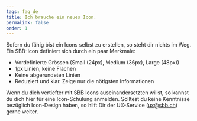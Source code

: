 ```yaml
---
tags: faq_de
title: Ich brauche ein neues Icon.
permalink: false
order: 1
---
```


Sofern du fähig bist ein Icons selbst zu erstellen, so steht dir nichts im Weg. Ein SBB-Icon definiert sich durch ein paar Merkmale:
* Vordefinierte Grössen (Small (24px), Medium (36px), Large (48px))
* 1px Linien, keine Flächen
* Keine abgerundeten Linien
* Reduziert und klar. Zeige nur die nötigsten Informationen

Wenn du dich vertiefter mit SBB Icons auseinandersetzten willst, so kannst du dich <sbb-link variant="inline" href="https://confluence.sbb.ch/display/DSRVUX/Interesse+an+SBB+Icon+Schulung">hier</sbb-link> für eine Icon-Schulung anmelden.
Solltest du keine Kenntnisse bezüglich Icon-Design haben, so hilft Dir der UX-Service (<sbb-link variant="inline" href="mailto:ux@sbb.ch">ux@sbb.ch</sbb-link>) gerne weiter.